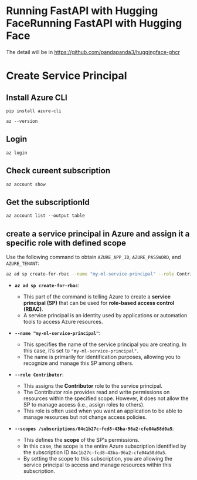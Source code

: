 



# Running FastAPI with Hugging FaceRunning FastAPI with Hugging Face

The detail will be in https://github.com/pandapanda3/huggingface-ghcr



# Create Service Principal

## Install Azure CLI
`pip install azure-cli`

`az --version`

## Login
`az login`

## Check cureent subscription
`az account show
`
## Get the subscriptionId 
`az account list --output table
`

## create a service principal in Azure and assign it a specific role with defined scope

Use the following command to obtain `AZURE_APP_ID`, `AZURE_PASSWORD`, and `AZURE_TENANT`:

```bash
az ad sp create-for-rbac --name "my-ml-service-principal" --role Contributor --scopes /subscriptions/04c1b27c-fcd8-43ba-96a2-cfe04a58d0a5
```

- **`az ad sp create-for-rbac`**:
  - This part of the command is telling Azure to create a **service principal (SP)** that can be used for **role-based access control (RBAC)**.
  - A service principal is an identity used by applications or automation tools to access Azure resources.

- **`--name "my-ml-service-principal"`**:
  - This specifies the name of the service principal you are creating. In this case, it’s set to `"my-ml-service-principal"`.
  - The name is primarily for identification purposes, allowing you to recognize and manage this SP among others.

- **`--role Contributor`**:
  - This assigns the **Contributor** role to the service principal.
  - The Contributor role provides read and write permissions on resources within the specified scope. However, it does not allow the SP to manage access (i.e., assign roles to others).
  - This role is often used when you want an application to be able to manage resources but not change access policies.

- **`--scopes /subscriptions/04c1b27c-fcd8-43ba-96a2-cfe04a58d0a5`**:
  - This defines the **scope** of the SP's permissions.
  - In this case, the scope is the entire Azure subscription identified by the subscription ID `04c1b27c-fcd8-43ba-96a2-cfe04a58d0a5`.
  - By setting the scope to this subscription, you are allowing the service principal to access and manage resources within this subscription.